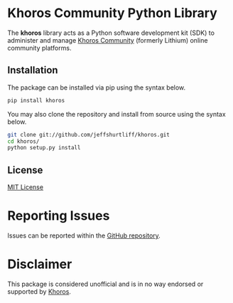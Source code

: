# Khoros Community Python Library
The  **khoros**  library acts as a Python software development kit (SDK) to administer and manage 
[Khoros Community](https://developer.khoros.com/khoroscommunitydevdocs) (formerly Lithium)  online community platforms.

## Installation
The package can be installed via pip using the syntax below.

``` sh
pip install khoros
```

You may also clone the repository and install from source using the syntax below.

``` sh
git clone git://github.com/jeffshurtliff/khoros.git
cd khoros/
python setup.py install
```

## License
[MIT License](https://github.com/jeffshurtliff/khorosjx/blob/master/LICENSE)

# Reporting Issues
Issues can be reported within the [GitHub repository](https://github.com/jeffshurtliff/khoros/issues).

# Disclaimer
This package is considered unofficial and is in no way endorsed or supported by [Khoros](https://www.khoros.com).
